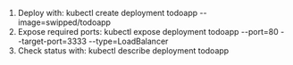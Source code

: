 
1. Deploy with: kubectl create deployment todoapp --image=swipped/todoapp
2. Expose required ports: kubectl expose deployment todoapp --port=80 --target-port=3333 --type=LoadBalancer
3. Check status with: kubectl describe deployment todoapp